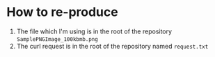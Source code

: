 # How to re-produce

1. The file which I'm using is in the root of the repository `SamplePNGImage_100kbmb.png`
2. The curl request is in the root of the repository named `request.txt`

